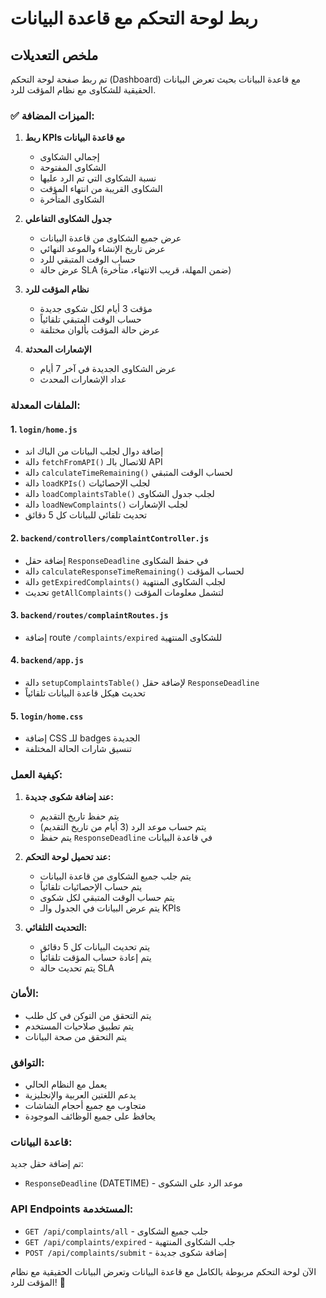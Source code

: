 # ربط لوحة التحكم مع قاعدة البيانات

## ملخص التعديلات

تم ربط صفحة لوحة التحكم (Dashboard) مع قاعدة البيانات بحيث تعرض البيانات الحقيقية للشكاوى مع نظام المؤقت للرد.

### ✅ **الميزات المضافة:**

1. **ربط KPIs مع قاعدة البيانات**
   - إجمالي الشكاوى
   - الشكاوى المفتوحة
   - نسبة الشكاوى التي تم الرد عليها
   - الشكاوى القريبة من انتهاء المؤقت
   - الشكاوى المتأخرة

2. **جدول الشكاوى التفاعلي**
   - عرض جميع الشكاوى من قاعدة البيانات
   - عرض تاريخ الإنشاء والموعد النهائي
   - حساب الوقت المتبقي للرد
   - عرض حالة SLA (ضمن المهلة، قريب الانتهاء، متأخرة)

3. **نظام المؤقت للرد**
   - مؤقت 3 أيام لكل شكوى جديدة
   - حساب الوقت المتبقي تلقائياً
   - عرض حالة المؤقت بألوان مختلفة

4. **الإشعارات المحدثة**
   - عرض الشكاوى الجديدة في آخر 7 أيام
   - عداد الإشعارات المحدث

### الملفات المعدلة:

#### 1. **`login/home.js`**
- إضافة دوال لجلب البيانات من الباك اند
- دالة `fetchFromAPI()` للاتصال بالـ API
- دالة `calculateTimeRemaining()` لحساب الوقت المتبقي
- دالة `loadKPIs()` لجلب الإحصائيات
- دالة `loadComplaintsTable()` لجلب جدول الشكاوى
- دالة `loadNewComplaints()` لجلب الإشعارات
- تحديث تلقائي للبيانات كل 5 دقائق

#### 2. **`backend/controllers/complaintController.js`**
- إضافة حقل `ResponseDeadline` في حفظ الشكاوى
- دالة `calculateResponseTimeRemaining()` لحساب المؤقت
- دالة `getExpiredComplaints()` لجلب الشكاوى المنتهية
- تحديث `getAllComplaints()` لتشمل معلومات المؤقت

#### 3. **`backend/routes/complaintRoutes.js`**
- إضافة route `/complaints/expired` للشكاوى المنتهية

#### 4. **`backend/app.js`**
- دالة `setupComplaintsTable()` لإضافة حقل `ResponseDeadline`
- تحديث هيكل قاعدة البيانات تلقائياً

#### 5. **`login/home.css`**
- إضافة CSS للـ badges الجديدة
- تنسيق شارات الحالة المختلفة

### كيفية العمل:

1. **عند إضافة شكوى جديدة:**
   - يتم حفظ تاريخ التقديم
   - يتم حساب موعد الرد (3 أيام من تاريخ التقديم)
   - يتم حفظ `ResponseDeadline` في قاعدة البيانات

2. **عند تحميل لوحة التحكم:**
   - يتم جلب جميع الشكاوى من قاعدة البيانات
   - يتم حساب الإحصائيات تلقائياً
   - يتم حساب الوقت المتبقي لكل شكوى
   - يتم عرض البيانات في الجدول والـ KPIs

3. **التحديث التلقائي:**
   - يتم تحديث البيانات كل 5 دقائق
   - يتم إعادة حساب المؤقت تلقائياً
   - يتم تحديث حالة SLA

### الأمان:

- يتم التحقق من التوكن في كل طلب
- يتم تطبيق صلاحيات المستخدم
- يتم التحقق من صحة البيانات

### التوافق:

- يعمل مع النظام الحالي
- يدعم اللغتين العربية والإنجليزية
- متجاوب مع جميع أحجام الشاشات
- يحافظ على جميع الوظائف الموجودة

### قاعدة البيانات:

تم إضافة حقل جديد:
- `ResponseDeadline` (DATETIME) - موعد الرد على الشكوى

### API Endpoints المستخدمة:

- `GET /api/complaints/all` - جلب جميع الشكاوى
- `GET /api/complaints/expired` - جلب الشكاوى المنتهية
- `POST /api/complaints/submit` - إضافة شكوى جديدة

الآن لوحة التحكم مربوطة بالكامل مع قاعدة البيانات وتعرض البيانات الحقيقية مع نظام المؤقت للرد! 🎉
